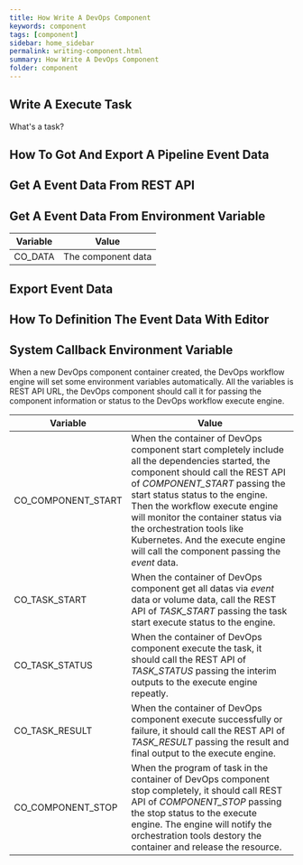 ```yaml
---
title: How Write A DevOps Component 
keywords: component
tags: [component]
sidebar: home_sidebar
permalink: writing-component.html
summary: How Write A DevOps Component
folder: component
---
```


## Write A Execute Task

What's a task?

## How To Got And Export A Pipeline Event Data

## Get A Event Data From REST API

## Get A Event Data From Environment Variable

| Variable |  Value |
| -------- | ------ |
| CO_DATA  | The component data| 

## Export Event Data

## How To Definition The Event Data With Editor

## System Callback Environment Variable

When a new DevOps component container created, the DevOps workflow engine will set some environment variables automatically. All the variables is REST API URL, the DevOps component should call it for passing the component information or status to the DevOps workflow execute engine.

|  Variable       |  Value |
| --------------- | --------- |
| CO_COMPONENT_START | When the container of DevOps component start completely include all the dependencies started, the component should call the REST API of *COMPONENT_START* passing the start status status to the engine. Then the workflow execute engine will monitor the container status via the orchestration tools like Kubernetes. And the execute engine will call the component passing the *event* data. |
| CO_TASK_START      | When the container of DevOps component get all datas via *event* data or volume data, call the REST API of *TASK_START* passing the task start execute status to the engine. |
| CO_TASK_STATUS     | When the container of DevOps component execute the task, it should call the REST API of *TASK_STATUS* passing the interim outputs to the execute engine repeatly. |
| CO_TASK_RESULT     | When the container of DevOps component execute successfully or failure, it should call the REST API of *TASK_RESULT* passing the result and final output to the execute engine. |
| CO_COMPONENT_STOP  | When the program of task in the container of DevOps component stop completely, it should call REST API of *COMPONENT_STOP* passing the stop status to the execute engine. The engine will notify the orchestration tools destory the container and release the resource. |